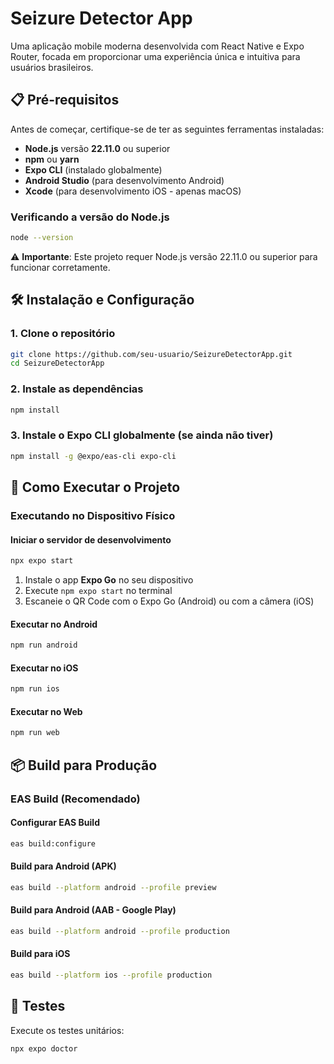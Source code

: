 # Seizure Detector App

Uma aplicação mobile moderna desenvolvida com React Native e Expo Router, focada em proporcionar uma experiência única e intuitiva para usuários brasileiros.

## 📋 Pré-requisitos

Antes de começar, certifique-se de ter as seguintes ferramentas instaladas:

-   **Node.js** versão **22.11.0** ou superior
-   **npm** ou **yarn**
-   **Expo CLI** (instalado globalmente)
-   **Android Studio** (para desenvolvimento Android)
-   **Xcode** (para desenvolvimento iOS - apenas macOS)

### Verificando a versão do Node.js

```bash
node --version
```
⚠️ **Importante**: Este projeto requer Node.js versão 22.11.0 ou superior para funcionar corretamente.

## 🛠️ Instalação e Configuração

### 1. Clone o repositório

```bash
git clone https://github.com/seu-usuario/SeizureDetectorApp.git
cd SeizureDetectorApp
```

### 2. Instale as dependências

```bash
npm install
```

### 3. Instale o Expo CLI globalmente (se ainda não tiver)

```bash
npm install -g @expo/eas-cli expo-cli
```

## 🚀 Como Executar o Projeto

### Executando no Dispositivo Físico

#### Iniciar o servidor de desenvolvimento

```bash
npx expo start
```

1. Instale o app **Expo Go** no seu dispositivo
2. Execute `npm expo start` no terminal
3. Escaneie o QR Code com o Expo Go (Android) ou com a câmera (iOS)

#### Executar no Android

```bash
npm run android
```

#### Executar no iOS

```bash
npm run ios
```

#### Executar no Web

```bash
npm run web
```



## 📦 Build para Produção

### EAS Build (Recomendado)

#### Configurar EAS Build

```bash
eas build:configure
```

#### Build para Android (APK)

```bash
eas build --platform android --profile preview
```

#### Build para Android (AAB - Google Play)

```bash
eas build --platform android --profile production
```

#### Build para iOS

```bash
eas build --platform ios --profile production
```

## 🧪 Testes

Execute os testes unitários:

```bash
npx expo doctor
```